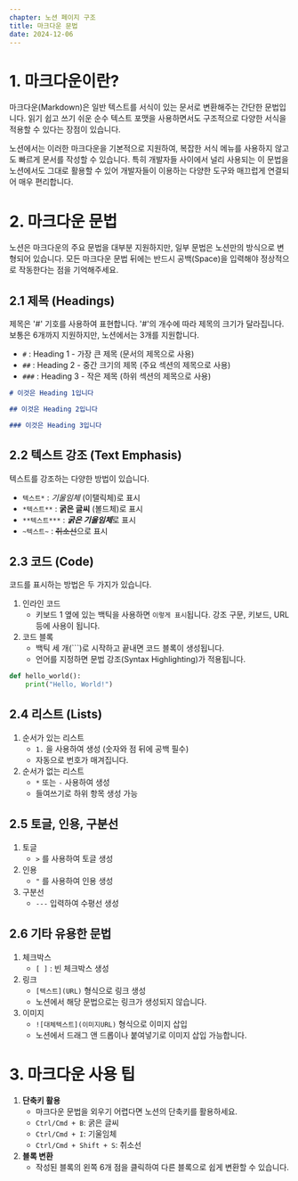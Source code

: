 ```yaml
---
chapter: 노션 페이지 구조
title: 마크다운 문법
date: 2024-12-06
---
```


# 1. 마크다운이란?

마크다운(Markdown)은 일반 텍스트를 서식이 있는 문서로 변환해주는 간단한 문법입니다. 읽기 쉽고 쓰기 쉬운 순수 텍스트 포맷을 사용하면서도 구조적으로 다양한 서식을 적용할 수 있다는 장점이 있습니다.

노션에서는 이러한 마크다운을 기본적으로 지원하여, 복잡한 서식 메뉴를 사용하지 않고도 빠르게 문서를 작성할 수 있습니다. 특히 개발자들 사이에서 널리 사용되는 이 문법을 노션에서도 그대로 활용할 수 있어 개발자들이 이용하는 다양한 도구와 매끄럽게 연결되어 매우 편리합니다.

# 2. 마크다운 문법

노션은 마크다운의 주요 문법을 대부분 지원하지만, 일부 문법은 노션만의 방식으로 변형되어 있습니다. 모든 마크다운 문법 뒤에는 반드시 공백(Space)을 입력해야 정상적으로 작동한다는 점을 기억해주세요.

## 2.1 제목 (Headings)

제목은 '#' 기호를 사용하여 표현합니다. '#'의 개수에 따라 제목의 크기가 달라집니다. 보통은 6개까지 지원하지만, 노션에서는 3개를 지원합니다.

- `#`  : Heading 1 - 가장 큰 제목 (문서의 제목으로 사용)
- `##`  : Heading 2 - 중간 크기의 제목 (주요 섹션의 제목으로 사용)
- `###`  : Heading 3 - 작은 제목 (하위 섹션의 제목으로 사용)

```markdown
# 이것은 Heading 1입니다

## 이것은 Heading 2입니다

### 이것은 Heading 3입니다
```

## 2.2 텍스트 강조 (Text Emphasis)

텍스트를 강조하는 다양한 방법이 있습니다.

- `텍스트*` : *기울임체* (이탤릭체)로 표시
- `*텍스트**` : **굵은 글씨** (볼드체)로 표시
- `**텍스트***` : ***굵은 기울임체***로 표시
- `~텍스트~` : ~~취소선~~으로 표시

## 2.3 코드 (Code)

코드를 표시하는 방법은 두 가지가 있습니다.

1. 인라인 코드
    - 키보드 1 옆에 있는 백틱을 사용하면 `이렇게 표시`됩니다. 강조 구문, 키보드, URL 등에 사용이 됩니다.
2. 코드 블록
    - 백틱 세 개(```)로 시작하고 끝내면 코드 블록이 생성됩니다.
    - 언어를 지정하면 문법 강조(Syntax Highlighting)가 적용됩니다.

```python
def hello_world():
    print("Hello, World!")
```

## 2.4 리스트 (Lists)

1. 순서가 있는 리스트
    - `1.` 을 사용하여 생성 (숫자와 점 뒤에 공백 필수)
    - 자동으로 번호가 매겨집니다.
2. 순서가 없는 리스트
    - `*` 또는 `-` 사용하여 생성
    - 들여쓰기로 하위 항목 생성 가능

## 2.5 토글, 인용, 구분선

1. 토글
    - `>` 를 사용하여 토글 생성
2. 인용
    - `"` 를 사용하여 인용 생성
3. 구분선
    - `---` 입력하여 수평선 생성

## 2.6 기타 유용한 문법

1. 체크박스
    - `[ ]` : 빈 체크박스 생성
2. 링크
    - `[텍스트](URL)` 형식으로 링크 생성
    - 노션에서 해당 문법으로는 링크가 생성되지 않습니다.
3. 이미지
    - `![대체텍스트](이미지URL)` 형식으로 이미지 삽입
    - 노션에서 드래그 앤 드롭이나 붙여넣기로 이미지 삽입 가능합니다.

# 3. 마크다운 사용 팁

1. **단축키 활용**
    - 마크다운 문법을 외우기 어렵다면 노션의 단축키를 활용하세요.
    - `Ctrl/Cmd + B`: 굵은 글씨
    - `Ctrl/Cmd + I`: 기울임체
    - `Ctrl/Cmd + Shift + S`: 취소선
2. **블록 변환**
    - 작성된 블록의 왼쪽 6개 점을 클릭하여 다른 블록으로 쉽게 변환할 수 있습니다.